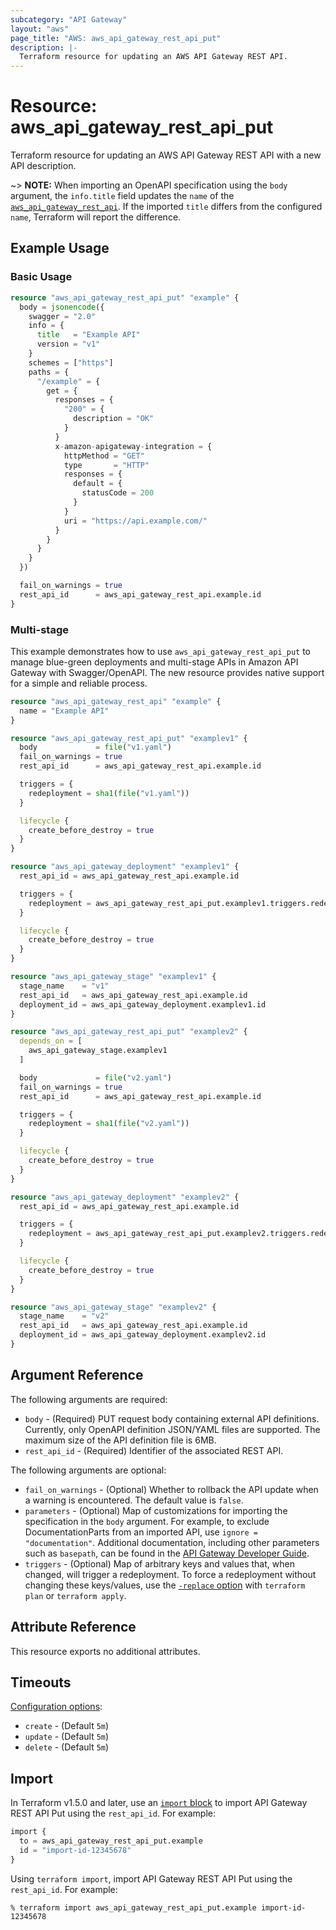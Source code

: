 ```yaml
---
subcategory: "API Gateway"
layout: "aws"
page_title: "AWS: aws_api_gateway_rest_api_put"
description: |-
  Terraform resource for updating an AWS API Gateway REST API.
---
```

# Resource: aws_api_gateway_rest_api_put

Terraform resource for updating an AWS API Gateway REST API with a new API description.

~> **NOTE:** When importing an OpenAPI specification using the `body` argument, the `info.title` field updates the `name` of the [`aws_api_gateway_rest_api`](/docs/providers/aws/r/api_gateway_rest_api.html). If the imported `title` differs from the configured `name`, Terraform will report the difference.

## Example Usage

### Basic Usage

```terraform
resource "aws_api_gateway_rest_api_put" "example" {
  body = jsonencode({
    swagger = "2.0"
    info = {
      title   = "Example API"
      version = "v1"
    }
    schemes = ["https"]
    paths = {
      "/example" = {
        get = {
          responses = {
            "200" = {
              description = "OK"
            }
          }
          x-amazon-apigateway-integration = {
            httpMethod = "GET"
            type       = "HTTP"
            responses = {
              default = {
                statusCode = 200
              }
            }
            uri = "https://api.example.com/"
          }
        }
      }
    }
  })

  fail_on_warnings = true
  rest_api_id      = aws_api_gateway_rest_api.example.id
}
```

### Multi-stage

This example demonstrates how to use `aws_api_gateway_rest_api_put` to manage blue-green deployments and multi-stage APIs in Amazon API Gateway with Swagger/OpenAPI. The new resource provides native support for a simple and reliable process.

```terraform
resource "aws_api_gateway_rest_api" "example" {
  name = "Example API"
}

resource "aws_api_gateway_rest_api_put" "examplev1" {
  body             = file("v1.yaml")
  fail_on_warnings = true
  rest_api_id      = aws_api_gateway_rest_api.example.id

  triggers = {
    redeployment = sha1(file("v1.yaml"))
  }

  lifecycle {
    create_before_destroy = true
  }
}

resource "aws_api_gateway_deployment" "examplev1" {
  rest_api_id = aws_api_gateway_rest_api.example.id

  triggers = {
    redeployment = aws_api_gateway_rest_api_put.examplev1.triggers.redeployment
  }

  lifecycle {
    create_before_destroy = true
  }
}

resource "aws_api_gateway_stage" "examplev1" {
  stage_name    = "v1"
  rest_api_id   = aws_api_gateway_rest_api.example.id
  deployment_id = aws_api_gateway_deployment.examplev1.id
}

resource "aws_api_gateway_rest_api_put" "examplev2" {
  depends_on = [
    aws_api_gateway_stage.examplev1
  ]

  body             = file("v2.yaml")
  fail_on_warnings = true
  rest_api_id      = aws_api_gateway_rest_api.example.id

  triggers = {
    redeployment = sha1(file("v2.yaml"))
  }

  lifecycle {
    create_before_destroy = true
  }
}

resource "aws_api_gateway_deployment" "examplev2" {
  rest_api_id = aws_api_gateway_rest_api.example.id

  triggers = {
    redeployment = aws_api_gateway_rest_api_put.examplev2.triggers.redeployment
  }

  lifecycle {
    create_before_destroy = true
  }
}

resource "aws_api_gateway_stage" "examplev2" {
  stage_name    = "v2"
  rest_api_id   = aws_api_gateway_rest_api.example.id
  deployment_id = aws_api_gateway_deployment.examplev2.id
}
```

## Argument Reference

The following arguments are required:

* `body` - (Required) PUT request body containing external API definitions. Currently, only OpenAPI definition JSON/YAML files are supported. The maximum size of the API definition file is 6MB.
* `rest_api_id` - (Required) Identifier of the associated REST API.

The following arguments are optional:

* `fail_on_warnings` - (Optional) Whether to rollback the API update when a warning is encountered. The default value is `false`.
* `parameters` - (Optional) Map of customizations for importing the specification in the `body` argument. For example, to exclude DocumentationParts from an imported API, use `ignore = "documentation"`. Additional documentation, including other parameters such as `basepath`, can be found in the [API Gateway Developer Guide](https://docs.aws.amazon.com/apigateway/latest/developerguide/api-gateway-import-api.html).
* `triggers` - (Optional) Map of arbitrary keys and values that, when changed, will trigger a redeployment. To force a redeployment without changing these keys/values, use the [`-replace` option](https://developer.hashicorp.com/terraform/cli/commands/plan#replace-address) with `terraform plan` or `terraform apply`.

## Attribute Reference

This resource exports no additional attributes.

## Timeouts

[Configuration options](https://developer.hashicorp.com/terraform/language/resources/syntax#operation-timeouts):

* `create` - (Default `5m`)
* `update` - (Default `5m`)
* `delete` - (Default `5m`)

## Import

In Terraform v1.5.0 and later, use an [`import` block](https://developer.hashicorp.com/terraform/language/import) to import API Gateway REST API Put using the `rest_api_id`. For example:

```terraform
import {
  to = aws_api_gateway_rest_api_put.example
  id = "import-id-12345678"
}
```

Using `terraform import`, import API Gateway REST API Put using the `rest_api_id`. For example:

```console
% terraform import aws_api_gateway_rest_api_put.example import-id-12345678
```
